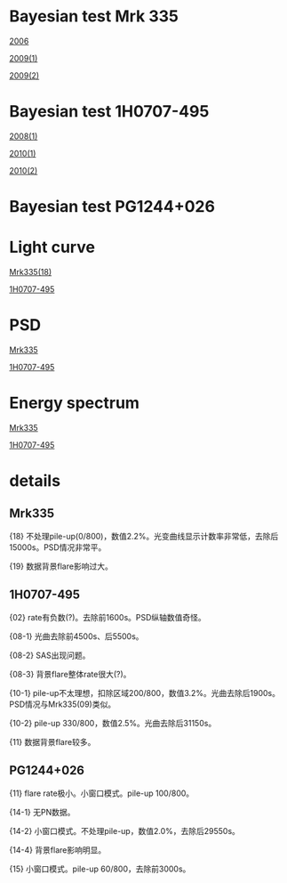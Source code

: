 # Bayesian test Mrk 335

[2006][1]

[2009(1)][2] 

[2009(2)][3] 


# Bayesian test 1H0707-495

[2008(1)][4]

[2010(1)][5]

[2010(2)][6]


# Bayesian test PG1244+026

# Light curve

[Mrk335(18)][9]

[1H0707-495][10]


# PSD

[Mrk335][8]

[1H0707-495][11]

# Energy spectrum

[Mrk335][7]

[1H0707-495][12]




# details

## Mrk335
  
  {18}   不处理pile-up(0/800)，数值2.2%。光变曲线显示计数率非常低，去除后15000s。PSD情况非常平。
  
  {19}   数据背景flare影响过大。
  

## 1H0707-495
  
  {02}      rate有负数(?)。去除前1600s。PSD纵轴数值奇怪。
  
  {08-1}  光曲去除前4500s、后5500s。
  
  {08-2}  SAS出现问题。
  
  {08-3}  背景flare整体rate很大(?)。
  
  {10-1}  pile-up不太理想，扣除区域200/800，数值3.2%。光曲去除后1900s。PSD情况与Mrk335(09)类似。
  
  {10-2}  pile-up 330/800，数值2.5%。光曲去除后31150s。
  
  {11}     数据背景flare较多。

## PG1244+026

  {11}    flare rate极小。小窗口模式。pile-up 100/800。
  
  {14-1}  无PN数据。
  
  {14-2}  小窗口模式。不处理pile-up，数值2.0%，去除后29550s。
  
  {14-4}  背景flare影响明显。
  
  {15}    小窗口模式。pile-up 60/800，去除前3000s。
  



[1]: https://nbviewer.jupyter.org/github/Ylllllax/Graduation-thesis-work-2019/blob/master/Mrk335/Bayesian%20test%20iminuit%2006.ipynb
[2]: https://nbviewer.jupyter.org/github/Ylllllax/Graduation-thesis-work-2019/blob/master/Mrk335/Bayesian%20test%20iminuit%20091.ipynb
[3]: https://nbviewer.jupyter.org/github/Ylllllax/Graduation-thesis-work-2019/blob/master/Mrk335/Bayesian%20test%20iminuit%20092.ipynb
[4]: https://nbviewer.jupyter.org/github/Ylllllax/Graduation-thesis-work-2019/blob/master/1H0707-495/Bayesian%20test%201H0707-495%2808-1%29.ipynb
[5]: https://nbviewer.jupyter.org/github/Ylllllax/Graduation-thesis-work-2019/blob/master/1H0707-495/Bayesian%20test%201H0707-495%2810-1%29.ipynb
[6]: https://nbviewer.jupyter.org/github/Ylllllax/Graduation-thesis-work-2019/blob/master/1H0707-495/Bayesian%20test%201H0707-495%2810-2%29.ipynb
[7]: https://nbviewer.jupyter.org/github/Ylllllax/Graduation-thesis-work-2019/blob/master/Mrk335/energy%20set.ipynb
[8]: https://nbviewer.jupyter.org/github/Ylllllax/Graduation-thesis-work-2019/blob/master/Mrk335/PSD%20set%20improved%20%28with%20Poisson%29.ipynb
[9]: https://nbviewer.jupyter.org/github/Ylllllax/Graduation-thesis-work-2019/blob/master/Mrk335/Light%20curve%20Mrk335%2818%29.ipynb
[10]: https://nbviewer.jupyter.org/github/Ylllllax/Graduation-thesis-work-2019/blob/master/1H0707-495/Light%20curve%201H0707-495.ipynb
[11]: https://nbviewer.jupyter.org/github/Ylllllax/Graduation-thesis-work-2019/blob/master/1H0707-495/PSD%201H0707-495.ipynb
[12]: https://nbviewer.jupyter.org/github/Ylllllax/Graduation-thesis-work-2019/blob/master/1H0707-495/Energy%201H0707-495.ipynb

